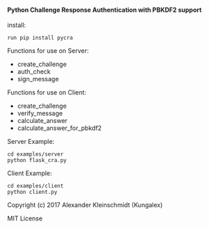 #### Python Challenge Response Authentication with PBKDF2 support

install: 
    
    run pip install pycra
    
Functions for use on Server:

+ create_challenge
+ auth_check 
+ sign_message 

Functions for use on Client:

+ create_challenge
+ verify_message
+ calculate_answer 
+ calculate_answer_for_pbkdf2




Server Example:
    
    cd examples/server
    python flask_cra.py
    
Client Example:
    
    cd examples/client
    python client.py


Copyright (c) 2017 Alexander Kleinschmidt (Kungalex)

MIT License